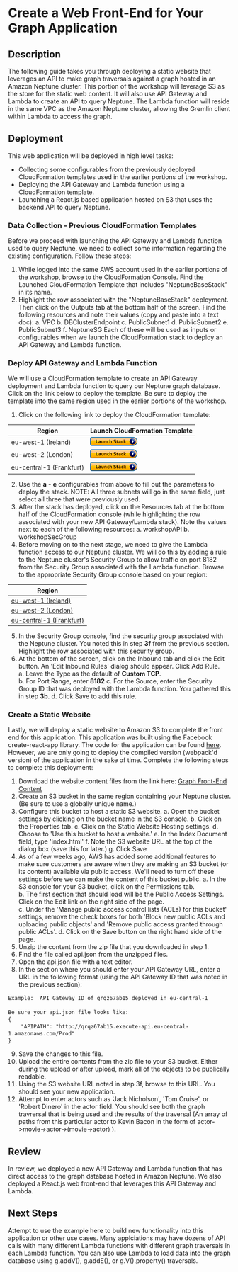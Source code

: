 
# Create a Web Front-End for Your Graph Application

## Description

The following guide takes you through deploying a static website that leverages an API to make graph traversals against a graph hosted in an Amazon Neptune cluster.  This portion of the workshop will leverage S3 as the store for the static web content.  It will also use API Gateway and Lambda to create an API to query Neptune.  The Lambda function will reside in the same VPC as the Amazon Neptune cluster, allowing the Gremlin client within Lambda to access the graph.

## Deployment

This web application will be deployed in high level tasks:
- Collecting some configurables from the previously deployed CloudFormation templates used in the earlier portions of the workshop.
- Deploying the API Gateway and Lambda function using a CloudFormation template.
- Launching a React.js based application hosted on S3 that uses the backend API to query Neptune.

### Data Collection - Previous CloudFormation Templates

Before we proceed with launching the API Gateway and Lambda function used to query Neptune, we need to collect some information regarding the existing configuration.  Follow these steps:

1.  While logged into the same AWS account used in the earlier portions of the workshop, browse to the CloudFormation Console.  Find the Launched CloudFormation Template that includes "NeptuneBaseStack" in its name.
2. Highlight the row associated with the "NeptuneBaseStack" deployment.  Then click on the Outputs tab at the bottom half of the screen.  Find the following resources and note their values (copy and paste into a text doc):
a.  VPC
b.  DBClusterEndpoint
c.  PublicSubnet1
d.  PublicSubnet2
e.  PublicSubnet3
f.  NeptuneSG
Each of these will be used as inputs or configurables when we launch the CloudFormation stack to deploy an API Gateway and Lambda function.

### Deploy API Gateway and Lambda Function

We will use a CloudFormation template to create an API Gateway deployment and Lambda function to query our Neptune graph database.  Click on the link below to deploy the template.  Be sure to deploy the template into the same region used in the earlier portions of the workshop.

1. Click on the following link to deploy the CloudFormation template:

| Region | Launch CloudFormation Template |
|---|---|
| eu-west-1 (Ireland) | [![CloudFormation](./images/cloudformation-launch-stack-button.png)](https://eu-west-1.console.aws.amazon.com/cloudformation/home?region=eu-west-1#/stacks/create/review?templateURL=https://s3-eu-west-1.amazonaws.com/cloudwreck-neptunews-content-eu-west-1/artifacts/neptunews-api-lambda.yaml) |
| eu-west-2 (London) | [![CloudFormation](./images/cloudformation-launch-stack-button.png)](https://eu-west-2.console.aws.amazon.com/cloudformation/home?region=eu-west-2#/stacks/create/review?templateURL=https://s3.eu-west-2.amazonaws.com/cloudwreck-neptunews-content-eu-west-2/artifacts/neptunews-api-lambda.yaml) |
| eu-central-1 (Frankfurt) | [![CloudFormation](./images/cloudformation-launch-stack-button.png)](https://eu-central-1.console.aws.amazon.com/cloudformation/home?region=eu-central-1#/stacks/create/review?templateURL=https://s3.eu-central-1.amazonaws.com/cloudwreck-neptunews-content-eu-central-1/artifacts/neptunews-api-lambda.yaml) |


  
2. Use the **a** - **e** configurables from above to fill out the parameters to deploy the stack.  NOTE:  All three subnets will go in the same field, just select all three that were previously used. 
3. After the stack has deployed, click on the Resources tab at the bottom half of the CloudFormation console (while highlighting the row associated with your new API Gateway/Lambda stack).  Note the values next to each of the following resources:
a. workshopAPI
b. workshopSecGroup
4. Before moving on to the next stage, we need to give the Lambda function access to our Neptune cluster.  We will do this by adding a rule to the Neptune cluster's Security Group to allow traffic on port 8182 from the Security Group associated with the Lambda function.  Browse to the appropriate Security Group console based on your region:

| Region |
| --- |
| [eu-west-1 (Ireland)](https://eu-west-1.console.aws.amazon.com/ec2/v2/home?region=eu-west-1#SecurityGroups:sort=groupId) |
| [eu-west-2 (London)](https://eu-west-2.console.aws.amazon.com/ec2/v2/home?region=eu-west-2#SecurityGroups:sort=groupId) |
| [eu-central-1 (Frankfurt)](https://eu-west-2.console.aws.amazon.com/ec2/v2/home?region=eu-west-2#SecurityGroups:sort=groupId) |

5. In the Security Group console, find the security group associated with the Neptune cluster.  You noted this in step **3f** from the previous section.  Highlight the row associated with this security group.
6. At the bottom of the screen, click on the Inbound tab and click the Edit button.  An 'Edit Inbound Rules' dialog should appear.  Click Add Rule.  
a. Leave the Type as the default of **Custom TCP**.  
b. For Port Range, enter **8182**
c. For the Source, enter the Security Group ID that was deployed with the Lambda function.  You gathered this in step **3b**.
d. Click Save to add this rule.

### Create a Static Website

Lastly, we will deploy a static website to Amazon S3 to complete the front end for this application.  This application was built using the Facebook create-react-app library.  The code for the application can be found [here](https://github.com/triggan/neptune-workshop-ui/tree/master/website).  However, we are only going to deploy the compiled version (webpack'd version) of the application in the sake of time.  Complete the following steps to complete this deployment:

1. Download the website content files from the link here: [Graph Front-End Content](https://github.com/triggan/neptune-workshop-ui/blob/master/website.zip)
2. Create an S3 bucket in the same region containing your Neptune cluster.  (Be sure to use a globally unique name.)
3. Configure this bucket to host a static S3 website.
a. Open the bucket settings by clicking on the bucket name in the S3 console.
b. Click on the Properties tab.
c. Click on the Static Website Hosting settings.
d. Choose to 'Use this bucket to host a website.'
e. In the Index Document field, type 'index.html'
f. Note the S3 website URL at the top of the dialog box (save this for later.)
g. Click Save
4. As of a few weeks ago, AWS has added some additional features to make sure customers are aware when they are making an S3 bucket (or its content) available via public access.  We'll need to turn off these settings before we can make the content of this bucket public.
a. In the S3 console for your S3 bucket, click on the Permissions tab.  
b. The first section that should load will be the Public Access Settings.  Click on the Edit link on the right side of the page.  
c. Under the 'Manage public access control lists (ACLs) for this bucket' settings, remove the check boxes for both 'Block new public ACLs and uploading public objects' and 'Remove public access granted through public ACLs'.
d. Click on the Save button on the right hand side of the page.
5. Unzip the content from the zip file that you downloaded in step 1.  
6. Find the file called api.json from the unzipped files.
7. Open the api.json file with a text editor.
8. In the section where you should enter your API Gateway URL, enter a URL in the following format (using the API Gateway ID that was noted in the previous section):
```
Example:  API Gateway ID of qrqz67ab15 deployed in eu-central-1

Be sure your api.json file looks like:
{
    "APIPATH": "http://qrqz67ab15.execute-api.eu-central-1.amazonaws.com/Prod"
}
```
9. Save the changes to this file.
10. Upload the entire contents from the zip file to your S3 bucket.  Either during the upload or after upload, mark all of the objects to be publically readable.
11. Using the S3 website URL noted in step 3f, browse to this URL.  You should see your new application.
12. Attempt to enter actors such as 'Jack Nicholson', 'Tom Cruise', or 'Robert Dinero' in the actor field.  You should see both the graph travrersal that is being used and the results of the traversal (An array of paths from this particular actor to Kevin Bacon in the form of actor->movie->actor->(movie->actor) ).

## Review

In review, we deployed a new API Gateway and Lambda function that has direct access to the graph database hosted in Amazon Neptune.  We also deployed a React.js web front-end that leverages this API Gateway and Lambda.

## Next Steps

Attempt to use the example here to build new functionality into this application or other use cases.  Many applciations may have dozens of API calls with many different Lambda functions with different graph traversals in each Lambda function.  You can also use Lambda to load data into the graph database using g.addV(), g.addE(), or g.V().property() traversals.

